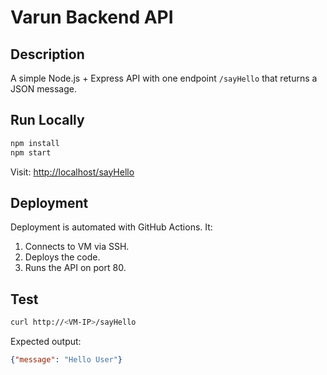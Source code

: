 # Varun Backend API

## Description
A simple Node.js + Express API with one endpoint `/sayHello` that returns a JSON message.

## Run Locally
```bash
npm install
npm start
```

Visit: [http://localhost/sayHello](http://localhost/sayHello)

## Deployment
Deployment is automated with GitHub Actions. It:
1. Connects to VM via SSH.
2. Deploys the code.
3. Runs the API on port 80.

## Test
```bash
curl http://<VM-IP>/sayHello
```
Expected output:
```json
{"message": "Hello User"}
```
